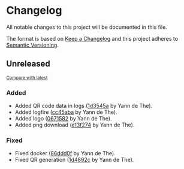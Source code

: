 # Changelog

All notable changes to this project will be documented in this file.

The format is based on [Keep a Changelog](http://keepachangelog.com/en/1.0.0/)
and this project adheres to [Semantic Versioning](http://semver.org/spec/v2.0.0.html).

<!-- insertion marker -->
## Unreleased

<small>[Compare with latest](https://github.com/ydethe/qrgen/compare/0fb48dd34c26774884b960a3eb32a5f23abd1357...HEAD)</small>

### Added

- Added QR code data in logs ([1d3545a](https://github.com/ydethe/qrgen/commit/1d3545a36a1bae15b31f9486bad5bdd4e619bd8f) by Yann de The).
- Added logfire ([cc45aba](https://github.com/ydethe/qrgen/commit/cc45aba86822f947a388f74a2ddfebe6f8b737ba) by Yann de The).
- Added logo ([0671582](https://github.com/ydethe/qrgen/commit/067158228e74ba4e337b804a5fb026350a8f808d) by Yann de The).
- Added png download ([e13f274](https://github.com/ydethe/qrgen/commit/e13f2741d25ee0395e8892730ae089c70d3842cd) by Yann de The).

### Fixed

- Fixed docker ([86ddd0f](https://github.com/ydethe/qrgen/commit/86ddd0ff6e1e6feeea223220073abb74be62ef5b) by Yann de The).
- Fixed QR generation ([1d4892c](https://github.com/ydethe/qrgen/commit/1d4892c8e5abf5b83dd9aba73badbef9218ea51c) by Yann de The).

<!-- insertion marker -->
